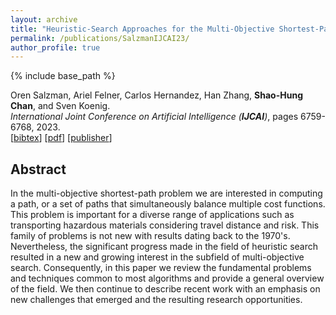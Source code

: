 ```yaml
---
layout: archive
title: "Heuristic-Search Approaches for the Multi-Objective Shortest-Path Problem: Progress and Research Opportunities"
permalink: /publications/SalzmanIJCAI23/
author_profile: true
---
```


{% include base_path %}

Oren Salzman, Ariel Felner, Carlos Hernandez, Han Zhang, **Shao-Hung Chan**, and Sven Koenig.  
<i>International Joint Conference on Artificial Intelligence (**IJCAI**)</i>, pages 6759-6768, 2023.  
[<a href="javascript:void(0)" onclick="(function(target, id) { if ($('#' + id).css('display') == 'block') { $('#' + id).hide('fast'); $(target).text('bibtex') } else { $('#' + id).show('fast'); $(target).text('bibtex▲') } })(this, 'bibtex-SalzmanIJCAI23');">bibtex</a>]
[[pdf](https://shchan13.github.io/files/SalzmanIJCAI23.pdf)]
[[publisher](https://dl.acm.org/doi/abs/10.24963/ijcai.2023/757)]
<div id="bibtex-SalzmanIJCAI23" style="display:none">
<pre>@inproceedings{SalzmanIJCAI23,
    author    = {Oren Salzman and Ariel Felner and Carlos Hernandez and Han Zhang and Shao-Hung Chan and Sven Koenig},
    title     = {Heuristic-Search Approaches for the Multi-Objective Shortest-Path Problem: Progress and Research Opportunities},
    booktitle = {Proceedings of the International Joint Conference on Artificial Intelligence (IJCAI)},
    pages     = {6759--6768},
    year      = {2023}
}
</pre></div>

## Abstract

In the multi-objective shortest-path problem we are interested in computing a path, or a set of paths that simultaneously balance multiple cost functions. This problem is important for a diverse range of applications such as transporting hazardous materials considering travel distance and risk. This family of problems is not new with results dating back to the 1970's. Nevertheless, the significant progress made in the field of heuristic search resulted in a new and growing interest in the subfield of multi-objective search. Consequently, in this paper we review the fundamental problems and techniques common to most algorithms and provide a general overview of the field. We then continue to describe recent work with an emphasis on new challenges that emerged and the resulting research opportunities.

